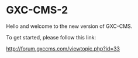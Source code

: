 GXC-CMS-2
=========

Hello and welcome to the new version of GXC-CMS.

To get started, please follow this link:

http://forum.gxccms.com/viewtopic.php?id=33